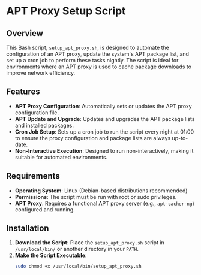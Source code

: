 # APT Proxy Setup Script

## Overview

This Bash script, `setup_apt_proxy.sh`, is designed to automate the configuration of an APT proxy, update the system's APT package list, and set up a cron job to perform these tasks nightly. The script is ideal for environments where an APT proxy is used to cache package downloads to improve network efficiency.

## Features

- **APT Proxy Configuration**: Automatically sets or updates the APT proxy configuration file.
- **APT Update and Upgrade**: Updates and upgrades the APT package lists and installed packages.
- **Cron Job Setup**: Sets up a cron job to run the script every night at 01:00 to ensure the proxy configuration and package lists are always up-to-date.
- **Non-Interactive Execution**: Designed to run non-interactively, making it suitable for automated environments.

## Requirements

- **Operating System**: Linux (Debian-based distributions recommended)
- **Permissions**: The script must be run with root or sudo privileges.
- **APT Proxy**: Requires a functional APT proxy server (e.g., `apt-cacher-ng`) configured and running.

## Installation

1. **Download the Script**: Place the `setup_apt_proxy.sh` script in `/usr/local/bin/` or another directory in your `PATH`.
2. **Make the Script Executable**:
   ```bash
   sudo chmod +x /usr/local/bin/setup_apt_proxy.sh
